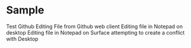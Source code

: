 # Sample
Test Github
Editing File from Github web client
Editing file in Notepad on desktop
Editing file in Notepad on Surface attempting to create a conflict with Desktop

